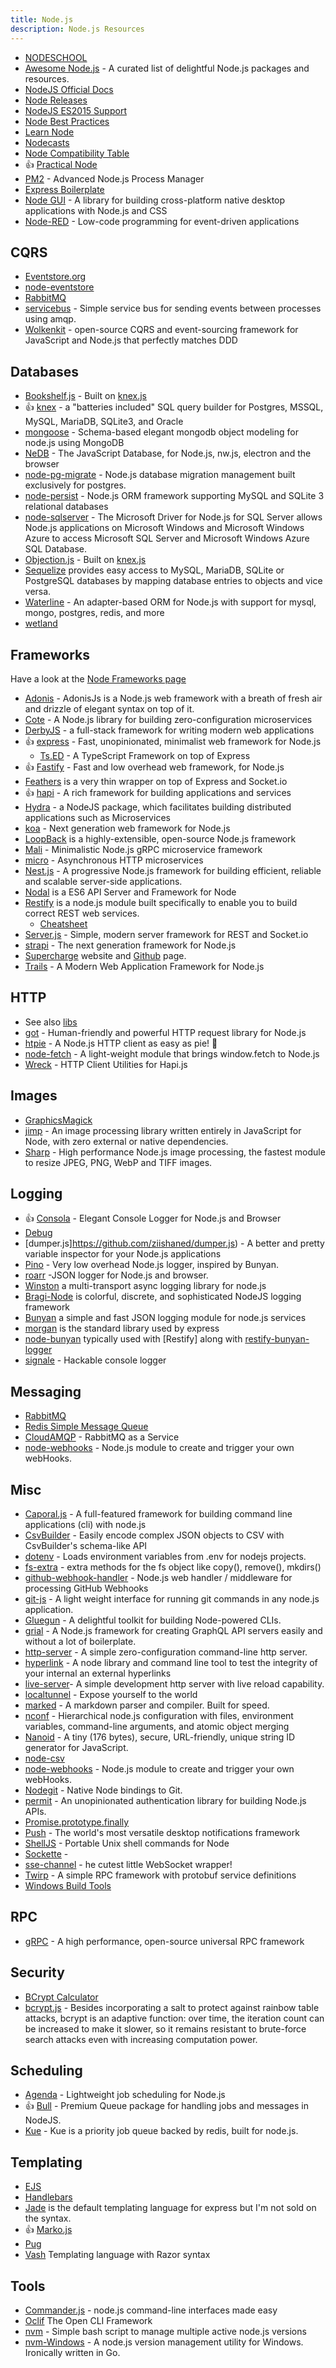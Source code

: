 ```yaml
---
title: Node.js
description: Node.js Resources
---
```


* [NODESCHOOL](https://nodeschool.io/sv/)
* [Awesome Node.js](https://github.com/sindresorhus/awesome-nodejs) - A curated list of delightful Node.js packages and resources.
* [NodeJS Official Docs](https://nodejs.org/en/docs/)
* [Node Releases](https://github.com/nodejs/Release)
* [NodeJS ES2015 Support](http://node.green/)
* [Node Best Practices](https://github.com/i0natan/nodebestpractices)
* [Learn Node](https://learnnode.com/)
* [Nodecasts](https://nodecasts.io/)
* [Node Compatibility Table](https://node.green/)
* :+1: [Practical Node](https://github.com/azat-co/practicalnode)
* [PM2](http://pm2.keymetrics.io/) - Advanced Node.js Process Manager
* [Express Boilerplate](https://github.com/danielfsousa/express-rest-es2017-boilerplate)
* [Node GUI](https://github.com/nodegui/nodegui) - A library for building cross-platform native desktop applications with Node.js and CSS
* [Node-RED](https://nodered.org/) - Low-code programming for event-driven applications

## CQRS

* [Eventstore.org](https://eventstore.org/)
* [node-eventstore](http://eventstore.js.org/)
* [RabbitMQ](https://www.rabbitmq.com/)
* [servicebus](https://github.com/mateodelnorte/servicebus) - Simple service bus for sending events between processes using amqp.
* [Wolkenkit](https://www.wolkenkit.io) - open-source CQRS and event-sourcing framework for JavaScript and Node.js that perfectly matches DDD

## Databases

* [Bookshelf.js](http://bookshelfjs.org/) - Built on [knex.js](http://knexjs.org/)
* :+1: [knex](http://knexjs.org/) - a "batteries included" SQL query builder for Postgres, MSSQL, MySQL, MariaDB, SQLite3, and Oracle
* [mongoose](http://mongoosejs.com/) - Schema-based elegant mongodb object modeling for node.js using MongoDB
* [NeDB](https://github.com/louischatriot/nedb) - The JavaScript Database, for Node.js, nw.js, electron and the browser
* [node-pg-migrate](https://github.com/salsita/node-pg-migrate) - Node.js database migration management built exclusively for postgres.
* [node-persist](https://github.com/joeferner/node-persist) - Node.js ORM framework supporting MySQL and SQLite 3 relational databases
* [node-sqlserver](https://github.com/Azure/node-sqlserver) - The Microsoft Driver for Node.js for SQL Server allows Node.js applications on Microsoft Windows and Microsoft Windows Azure to access Microsoft SQL Server and Microsoft Windows Azure SQL Database.
* [Objection.js](http://vincit.github.io/objection.js/) - Built on [knex.js](http://knexjs.org/)
* [Sequelize](http://docs.sequelizejs.com/) provides easy access to MySQL, MariaDB, SQLite or PostgreSQL databases by mapping database entries to objects and vice versa.
* [Waterline](https://github.com/balderdashy/waterline) - An adapter-based ORM for Node.js with support for mysql, mongo, postgres, redis, and more
* [wetland](https://wetland.spoonx.org/)

## Frameworks

Have a look at the [Node Frameworks page](http://nodeframework.com/)

* [Adonis](https://adonisjs.com/) - AdonisJs is a Node.js web framework with a breath of fresh air and drizzle of elegant syntax on top of it.
* [Cote](http://cote.js.org/) - A Node.js library for building zero-configuration microservices
* [DerbyJS](https://derbyjs.com/) - a full-stack framework for writing modern web applications
* :+1: [express](http://expressjs.com/) - Fast, unopinionated, minimalist web framework for Node.js
  * [Ts.ED](http://tsed.io/) - A TypeScript Framework on top of Express
* :+1: [Fastify](https://www.fastify.io/) - Fast and low overhead web framework, for Node.js
* [Feathers](http://feathersjs.com/) is a very thin wrapper on top of Express and Socket.io
* :+1: [hapi](http://hapijs.com/) - A rich framework for building applications and services
* [Hydra](https://www.hydramicroservice.com/) - a NodeJS package, which facilitates building distributed applications such as Microservices
* [koa](http://koajs.com/) - Next generation web framework for Node.js
* [LoopBack](http://loopback.io/) is a highly-extensible, open-source Node.js framework
* [Mali](https://mali.js.org/) - Minimalistic Node.js gRPC microservice framework
* [micro](https://github.com/zeit/micro) - Asynchronous HTTP microservices
* [Nest.js](https://nestjs.com/) - A progressive Node.js framework for building efficient, reliable and scalable server-side applications.
* [Nodal](http://www.nodaljs.com/) is a ES6 API Server and Framework for Node
* [Restify](http://restify.com/) is a node.js module built specifically to enable you to build correct REST web services.
  * [Cheatsheet](https://gist.github.com/LeCoupa/0664e885fd74152d1f90)
* [Server.js](https://serverjs.io/) - Simple, modern server framework for REST and Socket.io
* [strapi](http://strapi.io/) - The next generation framework for Node.js
* [Supercharge](https://superchargejs.com/) website and [Github](https://github.com/superchargejs) page.
* [Trails](https://trailsjs.io/) - A Modern Web Application Framework for Node.js

## HTTP

* See also [libs](/resources/libs.md#HTTP)
* [got](https://github.com/sindresorhus/got) - Human-friendly and powerful HTTP request library for Node.js
* [htpie](https://github.com/lukeed/httpie) - A Node.js HTTP client as easy as pie! 🥧
* [node-fetch](https://github.com/bitinn/node-fetch) - A light-weight module that brings window.fetch to Node.js
* [Wreck](https://github.com/hapijs/wreck) - HTTP Client Utilities for Hapi.js

## Images

* [GraphicsMagick](http://aheckmann.github.io/gm/)
* [jimp](https://github.com/oliver-moran/jimp) - An image processing library written entirely in JavaScript for Node, with zero external or native dependencies.
* [Sharp](https://github.com/lovell/sharp) - High performance Node.js image processing, the fastest module to resize JPEG, PNG, WebP and TIFF images.

## Logging

* :+1: [Consola](https://github.com/nuxt/consola) - Elegant Console Logger for Node.js and Browser
* [Debug](https://github.com/visionmedia/debug#readme)
* [dumper.js]https://github.com/ziishaned/dumper.js) - A better and pretty variable inspector for your Node.js applications
* [Pino](http://getpino.io/#/) - Very low overhead Node.js logger, inspired by Bunyan.
* [roarr](https://github.com/gajus/roarr) -JSON logger for Node.js and browser.
* [Winston](https://github.com/winstonjs/winston) a multi-transport async logging library for node.js
* [Bragi-Node](https://github.com/enoex/Bragi-Node) is colorful, discrete, and sophisticated NodeJS logging framework
* [Bunyan](https://github.com/trentm/node-bunyan) a simple and fast JSON logging module for node.js services
* [morgan](https://github.com/expressjs/morgan) is the standard library used by express
* [node-bunyan](https://github.com/trentm/node-bunyan) typically used with [Restify] along with [restify-bunyan-logger](https://github.com/AnyFetch/restify-bunyan-logger)
* [signale](https://github.com/klaussinani/signale) - Hackable console logger

## Messaging

* [RabbitMQ](https://www.rabbitmq.com/)
* [Redis Simple Message Queue](https://github.com/smrchy/rsmq)
* [CloudAMQP](https://www.cloudamqp.com/) - RabbitMQ as a Service
* [node-webhooks](https://github.com/roccomuso/node-webhooks) - Node.js module to create and trigger your own webHooks.

## Misc

* [Caporal.js](https://github.com/mattallty/Caporal.js) - A full-featured framework for building command line applications (cli) with node.js
* [CsvBuilder](https://github.com/nickpisacane/CsvBuilder) - Easily encode complex JSON objects to CSV with CsvBuilder's schema-like API
* [dotenv](https://github.com/motdotla/dotenv) - Loads environment variables from .env for nodejs projects.
* [fs-extra](https://github.com/jprichardson/node-fs-extra) - extra methods for the fs object like copy(), remove(), mkdirs()
* [github-webhook-handler](https://github.com/rvagg/github-webhook-handler) - Node.js web handler / middleware for processing GitHub Webhooks
* [git-js](https://github.com/steveukx/git-js) - A light weight interface for running git commands in any node.js application.
* [Gluegun](https://infinitered.github.io/gluegun/#/) - A delightful toolkit for building Node-powered CLIs.
* [grial](https://github.com/sergiodxa/grial) - A Node.js framework for creating GraphQL API servers easily and without a lot of boilerplate.
* [http-server](https://github.com/indexzero/http-server) - A simple zero-configuration command-line http server.
* [hyperlink](https://github.com/Munter/hyperlink) - A node library and command line tool to test the integrity of your internal an external hyperlinks
* [live-server](https://github.com/tapio/live-server)- A simple development http server with live reload capability.
* [localtunnel](https://localtunnel.github.io/www/) - Expose yourself to the world
* [marked](https://github.com/chjj/marked) - A markdown parser and compiler. Built for speed.
* [nconf](https://github.com/indexzero/nconf) - Hierarchical node.js configuration with files, environment variables, command-line arguments, and atomic object merging
* [Nanoid](https://github.com/ai/nanoid) - A tiny (176 bytes), secure, URL-friendly, unique string ID generator for JavaScript.
* [node-csv](https://github.com/adaltas/node-csv)
* [node-webhooks](https://github.com/roccomuso/node-webhooks) - Node.js module to create and trigger your own webHooks.
* [Nodegit](https://github.com/nodegit/nodegit) - Native Node bindings to Git.
* [permit](https://github.com/ianstormtaylor/permit) - An unopinionated authentication library for building Node.js APIs.
* [Promise.prototype.finally](https://github.com/es-shims/Promise.prototype.finally)
* [Push](https://pushjs.org) - The world's most versatile desktop notifications framework
* [ShellJS](https://github.com/shelljs/shelljs) - Portable Unix shell commands for Node
* [Sockette](https://github.com/lukeed/sockette) -
* [sse-channel](https://github.com/rexxars/sse-channel) - he cutest little WebSocket wrapper!
* [Twirp](https://github.com/twitchtv/twirp) - A simple RPC framework with protobuf service definitions
* [Windows Build Tools](https://github.com/felixrieseberg/windows-build-tools)

## RPC

* [gRPC](https://grpc.io/) - A high performance, open-source universal RPC framework

## Security

* [BCrypt Calculator](https://www.dailycred.com/article/bcrypt-calculator)
* [bcrypt.js](https://github.com/dcodeIO/bcrypt.js) - Besides incorporating a salt to protect against rainbow table attacks, bcrypt is an adaptive function: over time, the iteration count can be increased to make it slower, so it remains resistant to brute-force search attacks even with increasing computation power.


## Scheduling

* [Agenda](https://github.com/agenda/agenda) - Lightweight job scheduling for Node.js
* :+1: [Bull](https://github.com/OptimalBits/bull) - Premium Queue package for handling jobs and messages in NodeJS.
* [Kue](https://github.com/Automattic/kue) - Kue is a priority job queue backed by redis, built for node.js.

## Templating

* [EJS](http://www.embeddedjs.com/)
* [Handlebars](https://handlebarsjs.com/)
* [Jade](http://jade-lang.com/) is the default templating language for express but I'm not sold on the syntax.
* :+1: [Marko.js](https://markojs.com)
* [Pug](https://pugjs.org/api/getting-started.html)
* [Vash](https://github.com/kirbysayshi/vash) Templating language with Razor syntax

## Tools

* [Commander.js](https://github.com/tj/commander.js/) - node.js command-line interfaces made easy
* [Oclif](https://oclif.io/) The Open CLI Framework
* [nvm](https://github.com/creationix/nvm) - Simple bash script to manage multiple active node.js versions
* [nvm-Windows](https://github.com/coreybutler/nvm-windows) - A node.js version management utility for Windows. Ironically written in Go.

